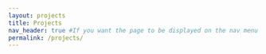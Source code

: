 ```yaml
---
layout: projects
title: Projects
nav_header: true #If you want the page to be displayed on the nav menu on top of the site, leave "true" here. If not, you can leave it blank
permalink: /projects/
---
```

